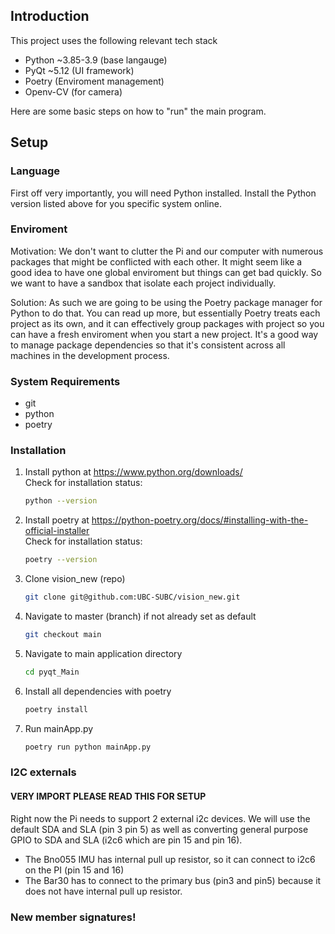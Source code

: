 ## Introduction

This project uses the following relevant tech stack
- Python ~3.85-3.9 (base langauge)
- PyQt ~5.12 (UI framework)
- Poetry (Enviroment management)
- Openv-CV (for camera)

Here are some basic steps on how to "run" the main program. 

## Setup
### Language
First off very importantly, you will need Python installed. Install the Python version listed above for you specific system online.

### Enviroment
Motivation: We don't want to clutter the Pi and our computer with numerous packages that might be conflicted with each other. It might seem like a good idea to have one global enviroment but things can get bad quickly. So we want to have a sandbox that isolate each project individually.

Solution: As such we are going to be using the Poetry package manager for Python to do that. You can read up more, but essentially Poetry treats each project as its own, and it can effectively group packages with project so you can have a fresh enviroment when you start a new project. It's a good way to manage package dependencies so that it's consistent across all machines in the development process. 
### System Requirements

* git
* python 
* poetry 

### Installation

1. Install python at https://www.python.org/downloads/ \
   Check for installation status:
   ```sh
   python --version
   ```
2. Install poetry at https://python-poetry.org/docs/#installing-with-the-official-installer \
   Check for installation status:
   ```sh
   poetry --version
   ```
3. Clone vision_new (repo) 
   ```sh
   git clone git@github.com:UBC-SUBC/vision_new.git
   ```
4. Navigate to master (branch) if not already set as default
   ```sh
   git checkout main
   ```
5. Navigate to main application directory 
   ```sh
   cd pyqt_Main
   ```
6. Install all dependencies with poetry 
   ```sh
   poetry install 
   ```
7. Run mainApp.py
   ```sh
   poetry run python mainApp.py
   ```

### I2C externals

#### VERY IMPORT PLEASE READ THIS FOR SETUP
Right now the Pi needs to support 2 external i2c devices. We will use the default SDA and SLA (pin 3 pin 5) as well as converting general purpose GPIO to SDA and SLA (i2c6 which are pin 15 and pin 16).

- The Bno055 IMU has internal pull up resistor, so it can connect to i2c6 on the PI (pin 15 and 16)
- The Bar30 has to connect to the primary bus (pin3 and pin5) because it does not have internal pull up resistor.


### New member signatures! 
